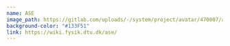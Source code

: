 ```yaml
---
name: ASE
image_path: https://gitlab.com/uploads/-/system/project/avatar/470007/ase256.png
background-color: "#133F51"
link: https://wiki.fysik.dtu.dk/ase/
---
```

